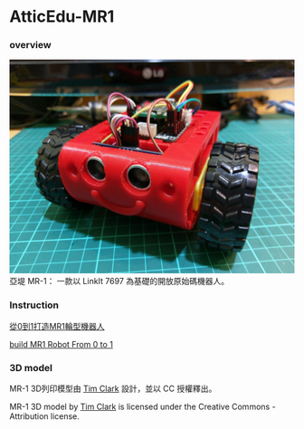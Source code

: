 # AtticEdu-MR1
### overview
![MR1](https://github.com/FelixLinSY/AtticEdu-MR1/blob/master/MR1.jpg)
亞堤 MR-1： 一款以 LinkIt 7697 為基礎的開放原始碼機器人。

### Instruction
[從0到1打造MR1輪型機器人](https://atticedu.com/index.php/blog/linkit7697/18-build-mr1-robot-from-0-to-1.html)

[build MR1 Robot From 0 to 1](https://atticedu.com/index.php/blog/linkit7697/18-build-mr1-robot-from-0-to-1.html)

### 3D model
MR-1 3D列印模型由 [Tim Clark](https://www.thingiverse.com/timmiclark/designs) 設計，並以 CC 授權釋出。

MR-1 3D model by [Tim Clark](https://www.thingiverse.com/timmiclark/designs) is licensed under the Creative Commons - Attribution license. 
